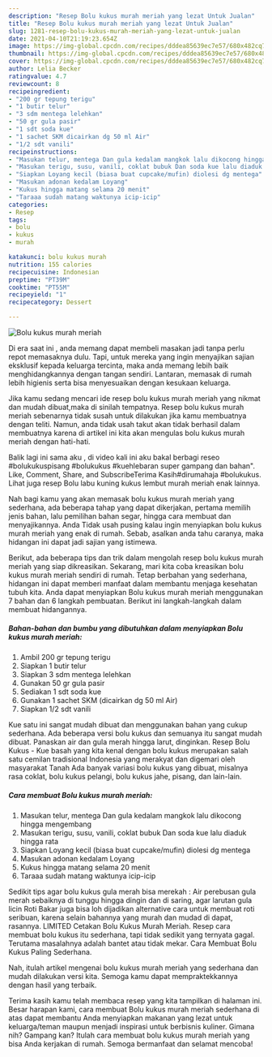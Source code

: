 ```yaml
---
description: "Resep Bolu kukus murah meriah yang lezat Untuk Jualan"
title: "Resep Bolu kukus murah meriah yang lezat Untuk Jualan"
slug: 1281-resep-bolu-kukus-murah-meriah-yang-lezat-untuk-jualan
date: 2021-04-10T21:19:23.654Z
image: https://img-global.cpcdn.com/recipes/dddea85639ec7e57/680x482cq70/bolu-kukus-murah-meriah-foto-resep-utama.jpg
thumbnail: https://img-global.cpcdn.com/recipes/dddea85639ec7e57/680x482cq70/bolu-kukus-murah-meriah-foto-resep-utama.jpg
cover: https://img-global.cpcdn.com/recipes/dddea85639ec7e57/680x482cq70/bolu-kukus-murah-meriah-foto-resep-utama.jpg
author: Lelia Becker
ratingvalue: 4.7
reviewcount: 8
recipeingredient:
- "200 gr tepung terigu"
- "1 butir telur"
- "3 sdm mentega lelehkan"
- "50 gr gula pasir"
- "1 sdt soda kue"
- "1 sachet SKM dicairkan dg 50 ml Air"
- "1/2 sdt vanili"
recipeinstructions:
- "Masukan telur, mentega Dan gula kedalam mangkok lalu dikocong hingga mengembang"
- "Masukan terigu, susu, vanili, coklat bubuk Dan soda kue lalu diaduk hingga rata"
- "Siapkan Loyang kecil (biasa buat cupcake/mufin) diolesi dg mentega"
- "Masukan adonan kedalam Loyang"
- "Kukus hingga matang selama 20 menit"
- "Taraaa sudah matang waktunya icip-icip"
categories:
- Resep
tags:
- bolu
- kukus
- murah

katakunci: bolu kukus murah 
nutrition: 155 calories
recipecuisine: Indonesian
preptime: "PT39M"
cooktime: "PT55M"
recipeyield: "1"
recipecategory: Dessert

---
```



![Bolu kukus murah meriah](https://img-global.cpcdn.com/recipes/dddea85639ec7e57/680x482cq70/bolu-kukus-murah-meriah-foto-resep-utama.jpg)

Di era  saat ini , anda memang dapat membeli masakan jadi tanpa perlu repot memasaknya dulu. Tapi, untuk mereka yang ingin menyajikan sajian eksklusif kepada keluarga tercinta, maka anda memang lebih baik menghidangkannya dengan tangan sendiri. Lantaran, memasak di rumah lebih higienis serta bisa menyesuaikan dengan kesukaan keluarga.

Jika kamu sedang mencari ide resep bolu kukus murah meriah yang nikmat dan mudah dibuat,maka di sinilah tempatnya. Resep bolu kukus murah meriah  sebenarnya tidak susah untuk dilakukan jika kamu membuatnya dengan teliti. Namun, anda tidak usah takut akan tidak berhasil dalam membuatnya 
karena di artikel ini kita akan mengulas bolu kukus murah meriah dengan hati-hati.  

Balik lagi ini sama aku , di video kali ini aku bakal berbagi reseo #bolukukuspisang #bolukukus #kuehlebaran super gampang dan bahan&#34;. Like, Comment, Share, and SubscribeTerima Kasih#dirumahaja #bolukukus. Lihat juga resep Bolu labu kuning kukus lembut murah meriah enak lainnya.

Nah bagi kamu yang akan memasak bolu kukus murah meriah yang sederhana, ada beberapa tahap yang dapat dikerjakan, pertama memilih jenis bahan, lalu pemilihan bahan segar, hingga cara membuat dan menyajikannya. Anda Tidak usah pusing kalau ingin menyiapkan bolu kukus murah meriah yang enak di rumah. Sebab, asalkan anda  tahu caranya, maka hidangan ini dapat jadi sajian yang istimewa.

Berikut, ada beberapa tips dan trik dalam mengolah resep bolu kukus murah meriah yang siap dikreasikan. Sekarang, mari kita coba kreasikan bolu kukus murah meriah sendiri di rumah. Tetap berbahan yang sederhana, hidangan ini dapat memberi manfaat dalam membantu menjaga kesehatan tubuh kita. Anda dapat menyiapkan Bolu kukus murah meriah menggunakan 7 bahan dan 6 langkah pembuatan. Berikut ini langkah-langkah dalam membuat hidangannya.

<!--inarticleads1-->

##### Bahan-bahan dan bumbu yang dibutuhkan dalam menyiapkan Bolu kukus murah meriah:

1. Ambil 200 gr tepung terigu
1. Siapkan 1 butir telur
1. Siapkan 3 sdm mentega lelehkan
1. Gunakan 50 gr gula pasir
1. Sediakan 1 sdt soda kue
1. Gunakan 1 sachet SKM (dicairkan dg 50 ml Air)
1. Siapkan 1/2 sdt vanili


Kue satu ini sangat mudah dibuat dan menggunakan bahan yang cukup sederhana. Ada beberapa versi bolu kukus dan semuanya itu sangat mudah dibuat. Panaskan air dan gula merah hingga larut, dinginkan. Resep Bolu Kukus - Kue basah yang kita kenal dengan bolu kukus merupakan salah satu cemilan tradisional Indonesia yang merakyat dan digemari oleh masyarakat Tanah Ada banyak variasi bolu kukus yang dibuat, misalnya rasa coklat, bolu kukus pelangi, bolu kukus jahe, pisang, dan lain-lain. 

<!--inarticleads2-->

##### Cara membuat Bolu kukus murah meriah:

1. Masukan telur, mentega Dan gula kedalam mangkok lalu dikocong hingga mengembang
1. Masukan terigu, susu, vanili, coklat bubuk Dan soda kue lalu diaduk hingga rata
1. Siapkan Loyang kecil (biasa buat cupcake/mufin) diolesi dg mentega
1. Masukan adonan kedalam Loyang
1. Kukus hingga matang selama 20 menit
1. Taraaa sudah matang waktunya icip-icip


Sedikit tips agar bolu kukus gula merah bisa merekah : Air perebusan gula merah sebaiknya di tunggu hingga dingin dan di saring, agar larutan gula licin Roti Bakar juga bisa loh dijadikan alternative cara untuk membuat roti seribuan, karena selain bahannya yang murah dan mudad di dapat, rasannya. LIMITED Cetakan Bolu Kukus Murah Meriah. Resep cara membuat bolu kukus itu sederhana, tapi tidak sedikit yang ternyata gagal. Terutama masalahnya adalah bantet atau tidak mekar. Cara Membuat Bolu Kukus Paling Sederhana. 

Nah, itulah artikel mengenai  bolu kukus murah meriah  yang sederhana dan mudah dilakukan versi kita. Semoga kamu dapat mempraktekkannya dengan hasil yang terbaik. 

Terima kasih kamu telah membaca resep yang kita tampilkan di halaman ini. Besar harapan kami, cara membuat  Bolu kukus murah meriah sederhana di atas dapat membantu Anda menyiapkan makanan yang lezat untuk keluarga/teman maupun menjadi inspirasi untuk berbisnis kuliner. Gimana nih? Gampang kan? Itulah cara membuat bolu kukus murah meriah yang bisa Anda kerjakan di rumah. Semoga bermanfaat dan selamat mencoba!

